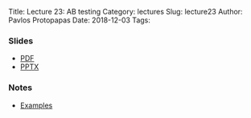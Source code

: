 Title: Lecture 23: AB testing
Category: lectures
Slug: lecture23
Author: Pavlos Protopapas
Date: 2018-12-03
Tags:


### Slides

- [PDF]({attach}presentation/Lecture23_ABTesting.pdf)
- [PPTX]({attach}presentation/Lecture23_ABTesting.pptx)

### Notes
- [Examples]({filename}notes/Lecture23_Notebook.ipynb)
